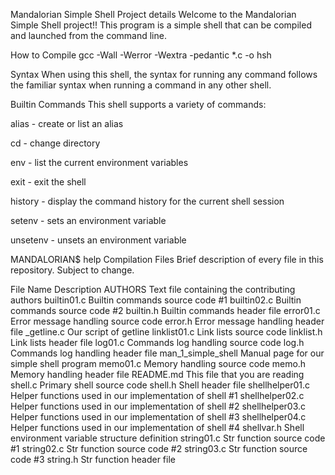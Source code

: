 Mandalorian Simple Shell
Project details
Welcome to the Mandalorian Simple Shell project!! This program is a simple shell that can be compiled and launched from the command line.

How to Compile
gcc -Wall -Werror -Wextra -pedantic *.c -o hsh

Syntax
When using this shell, the syntax for running any command follows the familiar syntax when running a command in any other shell.

Builtin Commands
This shell supports a variety of commands:

alias - create or list an alias

cd - change directory

env - list the current environment variables

exit - exit the shell

history - display the command history for the current shell session

setenv - sets an environment variable

unsetenv - unsets an environment variable

MANDALORIAN$ help <builtin command>
Compilation
Files
Brief description of every file in this repository. Subject to change.

File Name	Description
AUTHORS	Text file containing the contributing authors
builtin01.c	Builtin commands source code #1
builtin02.c	Builtin commands source code #2
builtin.h	Builtin commands header file
error01.c	Error message handling source code
error.h	Error message handling header file
_getline.c	Our script of getline
linklist01.c	Link lists source code
linklist.h	Link lists header file
log01.c	Commands log handling source code
log.h	Commands log handling header file
man_1_simple_shell	Manual page for our simple shell program
memo01.c	Memory handling source code
memo.h	Memory handling header file
README.md	This file that you are reading
shell.c	Primary shell source code
shell.h	Shell header file
shellhelper01.c	Helper functions used in our implementation of shell #1
shellhelper02.c	Helper functions used in our implementation of shell #2
shellhelper03.c	Helper functions used in our implementation of shell #3
shellhelper04.c	Helper functions used in our implementation of shell #4
shellvar.h	Shell environment variable structure definition
string01.c	Str function source code #1
string02.c	Str function source code #2
string03.c	Str function source code #3
string.h	Str function header file
